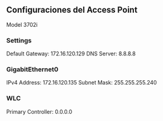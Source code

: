 ## Configuraciones del Access Point
Model 3702i

### Settings
Default Gateway: 172.16.120.129
DNS Server: 8.8.8.8

### GigabitEthernet0
IPv4 Address: 172.16.120.135
Subnet Mask: 255.255.255.240

### WLC
Primary Controller: 0.0.0.0